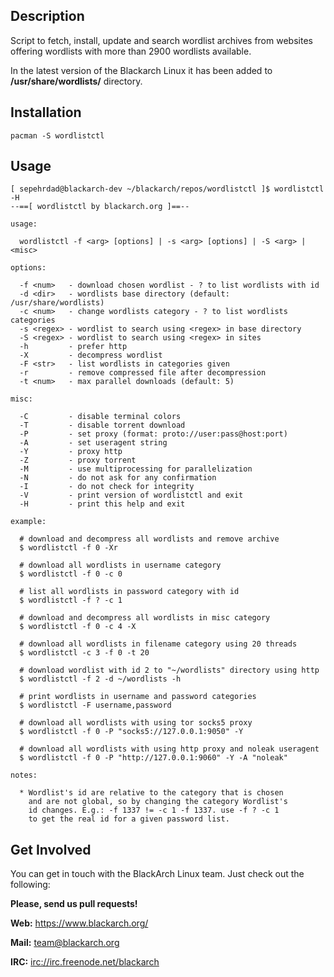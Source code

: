 ## Description

Script to fetch, install, update and search wordlist archives from websites
offering wordlists with more than 2900 wordlists available.

In the latest version of the Blackarch Linux it has been added to
**/usr/share/wordlists/** directory.

## Installation

`pacman -S wordlistctl`

## Usage

```
[ sepehrdad@blackarch-dev ~/blackarch/repos/wordlistctl ]$ wordlistctl -H
--==[ wordlistctl by blackarch.org ]==--

usage:

  wordlistctl -f <arg> [options] | -s <arg> [options] | -S <arg> | <misc>

options:

  -f <num>   - download chosen wordlist - ? to list wordlists with id
  -d <dir>   - wordlists base directory (default: /usr/share/wordlists)
  -c <num>   - change wordlists category - ? to list wordlists categories
  -s <regex> - wordlist to search using <regex> in base directory
  -S <regex> - wordlist to search using <regex> in sites
  -h         - prefer http
  -X         - decompress wordlist
  -F <str>   - list wordlists in categories given
  -r         - remove compressed file after decompression
  -t <num>   - max parallel downloads (default: 5)

misc:

  -C         - disable terminal colors
  -T         - disable torrent download
  -P         - set proxy (format: proto://user:pass@host:port)
  -A         - set useragent string
  -Y         - proxy http
  -Z         - proxy torrent
  -M         - use multiprocessing for parallelization
  -N         - do not ask for any confirmation
  -I         - do not check for integrity
  -V         - print version of wordlistctl and exit
  -H         - print this help and exit

example:

  # download and decompress all wordlists and remove archive
  $ wordlistctl -f 0 -Xr

  # download all wordlists in username category
  $ wordlistctl -f 0 -c 0

  # list all wordlists in password category with id
  $ wordlistctl -f ? -c 1

  # download and decompress all wordlists in misc category
  $ wordlistctl -f 0 -c 4 -X

  # download all wordlists in filename category using 20 threads
  $ wordlistctl -c 3 -f 0 -t 20

  # download wordlist with id 2 to "~/wordlists" directory using http
  $ wordlistctl -f 2 -d ~/wordlists -h

  # print wordlists in username and password categories
  $ wordlistctl -F username,password

  # download all wordlists with using tor socks5 proxy
  $ wordlistctl -f 0 -P "socks5://127.0.0.1:9050" -Y

  # download all wordlists with using http proxy and noleak useragent
  $ wordlistctl -f 0 -P "http://127.0.0.1:9060" -Y -A "noleak"

notes:

  * Wordlist's id are relative to the category that is chosen
    and are not global, so by changing the category Wordlist's
    id changes. E.g.: -f 1337 != -c 1 -f 1337. use -f ? -c 1
    to get the real id for a given password list.
```

## Get Involved

You can get in touch with the BlackArch Linux team. Just check out the following:

**Please, send us pull requests!**

**Web:** https://www.blackarch.org/

**Mail:** team@blackarch.org

**IRC:** [irc://irc.freenode.net/blackarch](irc://irc.freenode.net/blackarch)
